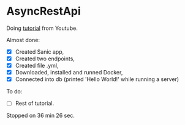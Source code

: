 # AsyncRestApi

Doing [tutorial](https://www.youtube.com/watch?v=psqZB4cgC0A&t=1740s) from Youtube.

Almost done:
- [x] Created Sanic app,
- [x] Created two endpoints,
- [x] Created file .yml,
- [x] Downloaded, installed and runned Docker,
- [x] Connected into db (printed 'Hello World!' while running a server)

To do:
- [ ] Rest of tutorial.

Stopped on 36 min 26 sec.


